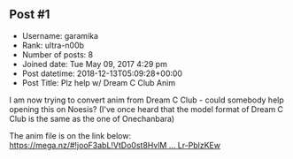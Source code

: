 ## Post #1
- Username: garamika
- Rank: ultra-n00b
- Number of posts: 8
- Joined date: Tue May 09, 2017 4:29 pm
- Post datetime: 2018-12-13T05:09:28+00:00
- Post Title: Plz help w/ Dream C Club Anim

I am now trying to convert anim from Dream C Club - could somebody help opening this on Noesis?
(I've once heard that the model format of Dream C Club is the same as the one of Onechanbara)

The anim file is on the link below:
[https://mega.nz/#!jooF3abL!VtDo0st8HvlM ... Lr-PblzKEw](https://mega.nz/#!jooF3abL!VtDo0st8HvlMgNCuhj33K54dRoUa2zdGMLr-PblzKEw)
